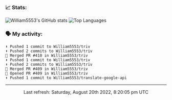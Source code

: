 ### 📈 Stats:
![William5553's GitHub stats](https://github-readme-stats.vercel.app/api?username=william5553&show_icons=true)
![Top Languages](https://github-readme-stats.vercel.app/api/top-langs/?username=william5553&langs_count=10&layout=compact)

### 🗣 My activity:
```
⬆️ Pushed 1 commit to William5553/triv
⬆️ Pushed 2 commits to William5553/triv
🎉 Merged PR #410 in William5553/triv
⬆️ Pushed 1 commit to William5553/triv
⬆️ Pushed 2 commits to William5553/triv
🎉 Merged PR #409 in William5553/triv
💪 Opened PR #409 in William5553/triv
⬆️ Pushed 1 commit to William5553/translate-google-api
```

------------
<p align="center">Last refresh: Saturday, August 20th 2022, 8:20:05 pm UTC</p>
